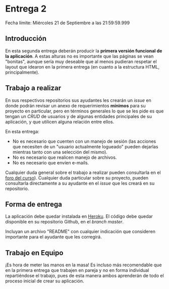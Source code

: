 # Entrega 2

Fecha límite: Miércoles 21 de Septiembre a las 21:59:59.999

## Introducción

En esta segunda entrega deberán producir la **primera versión funcional de la aplicación**. A estas alturas no es importante que las páginas se vean "bonitas", aunque sería muy deseable que al menos pudieran respetar el layout que idearon en la primera entrega (en cuanto a la estructura HTML, principalmente).

## Trabajo a realizar

En sus respectivos repositorios sus ayudantes les crearán un *issue* en donde podrán revisar un anexo de requerimientos **mínimos** para su proyecto en particular, pero en términos generales lo que se les pide es que tengan un *CRUD* de usuarios y de algunas entidades principales de su aplicación, y que utilicen alguna relación entre ellos.

En esta entrega:

* No es necesario que cuenten con un manejo de sesión (las acciones que necesiten de un "usuario actualmente logueado" pueden dejarlas mientras tanto con una selección del mismo).
* No es necesario que realicen manejo de archivos.
* No es necesario que envíen e-mails.

Cualquier duda general sobre el trabajo a realizar pueden consultarla en el [foro del curso](https://github.com/UC-IIC2513-2016-2/syllabus#foro)). Cualquier duda particular sobre su proyecto, pueden consultarla directamente a su ayudante en el *issue* que les creará en su repositorio.

## Forma de entrega

La aplicación debe quedar instalada en [Heroku](https://www.heroku.com/). El código debe quedar disponible en su repositorio Github, en el *branch master*.

Incluyan un archivo "README" con cualquier indicación que consideren importante para el ayudante que les corregirá.

## Trabajo en Equipo

¡Es hora de meter las manos en la masa! Es incluso más recomendable que en la primera entrega que trabajen en pareja y no en forma individual repartiéndose el trabajo, pues de esta manera ambos aprenderán de todo el proceso inicial de crear su aplicación.
